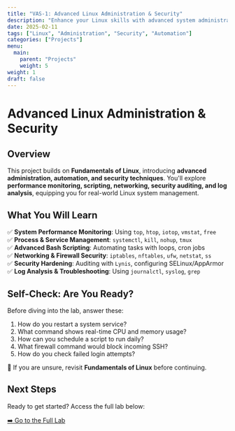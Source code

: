 ```yaml
---
title: "VAS-1: Advanced Linux Administration & Security"
description: "Enhance your Linux skills with advanced system administration, security hardening, and automation."
date: 2025-02-11
tags: ["Linux", "Administration", "Security", "Automation"]
categories: ["Projects"]
menu:
  main:
    parent: "Projects"
    weight: 5
weight: 1
draft: false
---
```


# Advanced Linux Administration & Security

## **Overview**
This project builds on **Fundamentals of Linux**, introducing **advanced administration, automation, and security techniques**. You'll explore **performance monitoring, scripting, networking, security auditing, and log analysis**, equipping you for real-world Linux system management.

## **What You Will Learn**
✅ **System Performance Monitoring**: Using `top`, `htop`, `iotop`, `vmstat`, `free`  
✅ **Process & Service Management**: `systemctl`, `kill`, `nohup`, `tmux`  
✅ **Advanced Bash Scripting**: Automating tasks with loops, cron jobs  
✅ **Networking & Firewall Security**: `iptables`, `nftables`, `ufw`, `netstat`, `ss`  
✅ **Security Hardening**: Auditing with `Lynis`, configuring SELinux/AppArmor  
✅ **Log Analysis & Troubleshooting**: Using `journalctl`, `syslog`, `grep`  

## **Self-Check: Are You Ready?**
Before diving into the lab, answer these:
1. How do you restart a system service?
2. What command shows real-time CPU and memory usage?
3. How can you schedule a script to run daily?
4. What firewall command would block incoming SSH?
5. How do you check failed login attempts?

🎯 If you are unsure, revisit **Fundamentals of Linux** before continuing.

## **Next Steps**
Ready to get started? Access the full lab below:

[➡️ Go to the Full Lab](./lab/)
